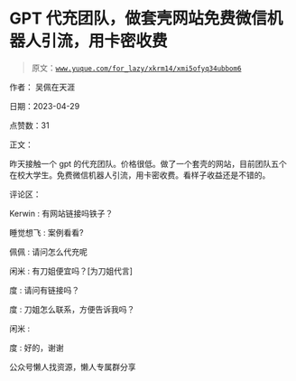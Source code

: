 # GPT 代充团队，做套壳网站免费微信机器人引流，用卡密收费

> 原文：[`www.yuque.com/for_lazy/xkrm14/xmi5ofyq34ubbom6`](https://www.yuque.com/for_lazy/xkrm14/xmi5ofyq34ubbom6)



作者： 吴佩在天涯



日期：2023-04-29



点赞数：31



正文：



昨天接触一个 gpt 的代充团队。价格很低。做了一个套壳的网站，目前团队五个在校大学生。免费微信机器人引流，用卡密收费。看样子收益还是不错的。



评论区：



Kerwin : 有网站链接吗铁子？



睡觉想飞 : 案例看看?



佩佩 : 请问怎么代充呢



闲米 : 有刀姐便宜吗？[为刀姐代言]



度 : 请问有链接吗？



度 : 刀姐怎么联系，方便告诉我吗？



闲米 :



度 : 好的，谢谢



公众号懒人找资源，懒人专属群分享

